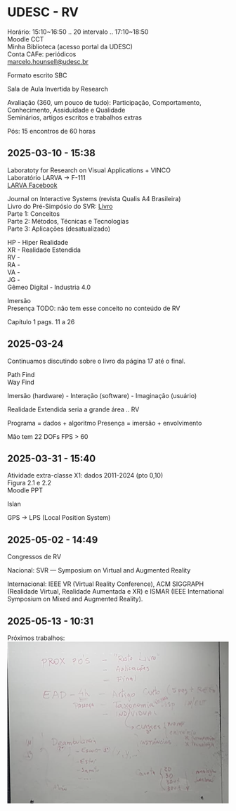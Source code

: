 # UDESC - RV  

Horário: 15:10~16:50 .. 20 intervalo .. 17:10~18:50  
Moodle CCT  
Minha Biblioteca (acesso portal da UDESC)  
Conta CAFe: periódicos  
[marcelo.hounsell@udesc.br](mailto:marcelo.hounsell@udesc.br)

Formato escrito SBC  

Sala de Aula Invertida by Research  

Avaliação (360, um pouco de tudo): Participação, Comportamento, Conhecimento, Assiduidade e Qualidade  
Seminários, artigos escritos e trabalhos extras  

Pós: 15 encontros de 60 horas  

## 2025-03-10 - 15:38

Laboratoty for Research on Visual Applications + VINCO  
Laboratório LARVA -> F-111  
[LARVA Facebook](https://web.facebook.com/LARVA.UDESC/?locale=pt_BR&_rdc=1&_rdr)  

Journal on Interactive Systems (revista Qualis A4 Brasileira)  
Livro do Pré-Simpósio do SVR: [Livro](marginnote4app://note/E8767966-1DA4-4D96-B67E-9052CDBAF6E5)  
Parte 1: Conceitos  
Parte 2: Métodos, Técnicas e Tecnologias  
Parte 3: Aplicações (desatualizado)  

HP - Hiper Realidade  
XR - Realidade Estendida  
RV -  
RA -  
VA -  
JG -  
Gêmeo Digital - Industria 4.0  

Imersão  
Presença TODO: não tem esse conceito no conteúdo de RV  

Capítulo 1 pags. 11 a 26

## 2025-03-24

Continuamos discutindo sobre o livro da página 17 até o final.  

Path Find  
Way Find  

Imersão (hardware) - Interação (software) - Imaginação (usuário)  

Realidade Extendida seria a grande área .. RV

Programa = dados + algoritmo
Presença = imersão + envolvimento

Mão tem 22 DOFs
FPS > 60

## 2025-03-31 - 15:40

Atividade extra-classe X1: dados 2011-2024 (pto 0,10)  
Figura 2.1 e 2.2  
Moodle PPT

Islan

GPS -> LPS (Local Position System)  

## 2025-05-02 - 14:49

Congressos de RV

Nacional: SVR — Symposium on Virtual and Augmented Reality  

Internacional: IEEE VR (Virtual Reality Conference), ACM SIGGRAPH (Realidade Virtual, Realidade Aumentada e XR) e ISMAR (IEEE International Symposium on Mixed and Augmented Reality).  

## 2025-05-13 - 10:31

Próximos trabalhos:
![TrabalhosProximos](TrabalhosProximos.png)  
